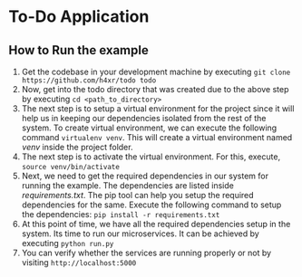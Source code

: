 # **To-Do Application**

## How to Run the example

1. Get the codebase in your development machine by executing `git clone https://github.com/h4xr/todo todo`
2. Now, get into the todo directory that was created due to the above step by executing `cd <path_to_directory>`
3. The next step is to setup a virtual environment for the project since it will help us in keeping our dependencies isolated from the rest of the system. To create virtual environment, we can execute the following command `virtualenv venv`. This will create a virtual environment named *venv* inside the project folder.
4. The next step is to activate the virtual environment. For this, execute, `source venv/bin/activate`
5. Next, we need to get the required dependencies in our system for running the example. The dependencies are listed inside *requirements.txt*. The pip tool can help you setup the required dependencies for the same. Execute the following command to setup the dependencies: `pip install -r requirements.txt`
6. At this point of time, we have all the required dependencies setup in the system. Its time to run our microservices. It can be achieved by executing `python run.py`
7. You can verify whether the services are running properly or not by visiting `http://localhost:5000`
